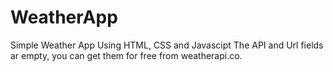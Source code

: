 # WeatherApp
Simple Weather App Using HTML, CSS and Javascipt
The API and Url fields ar empty, you can get them for free from weatherapi.co.
